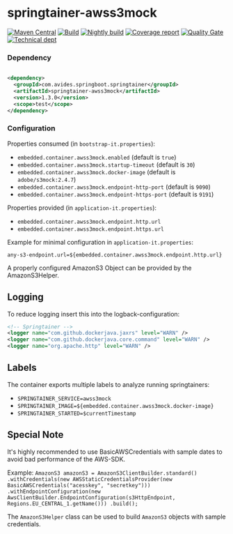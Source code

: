 # springtainer-awss3mock

[![Maven Central](https://maven-badges.herokuapp.com/maven-central/com.avides.springboot.springtainer/springtainer-awss3mock/badge.svg)](https://maven-badges.herokuapp.com/maven-central/com.avides.springboot.springtainer/springtainer-awss3mock)
[![Build](https://github.com/springtainer/springtainer-awss3mock/workflows/release/badge.svg)](https://github.com/springtainer/springtainer-awss3mock/actions)
[![Nightly build](https://github.com/springtainer/springtainer-awss3mock/workflows/nightly/badge.svg)](https://github.com/springtainer/springtainer-awss3mock/actions)
[![Coverage report](https://sonarcloud.io/api/project_badges/measure?project=springtainer_springtainer-awss3mock&metric=coverage)](https://sonarcloud.io/dashboard?id=springtainer_springtainer-awss3mock)
[![Quality Gate](https://sonarcloud.io/api/project_badges/measure?project=springtainer_springtainer-awss3mock&metric=alert_status)](https://sonarcloud.io/dashboard?id=springtainer_springtainer-awss3mock)
[![Technical dept](https://sonarcloud.io/api/project_badges/measure?project=springtainer_springtainer-awss3mock&metric=sqale_index)](https://sonarcloud.io/dashboard?id=springtainer_springtainer-awss3mock)

### Dependency

```xml

<dependency>
  <groupId>com.avides.springboot.springtainer</groupId>
  <artifactId>springtainer-awss3mock</artifactId>
  <version>1.3.0</version>
  <scope>test</scope>
</dependency>
```

### Configuration

Properties consumed (in `bootstrap-it.properties`):

- `embedded.container.awss3mock.enabled` (default is `true`)
- `embedded.container.awss3mock.startup-timeout` (default is `30`)
- `embedded.container.awss3mock.docker-image` (default is `adobe/s3mock:2.4.7`)
- `embedded.container.awss3mock.endpoint-http-port` (default is `9090`)
- `embedded.container.awss3mock.endpoint-https-port` (default is `9191`)

Properties provided (in `application-it.properties`):

- `embedded.container.awss3mock.endpoint.http.url`
- `embedded.container.awss3mock.endpoint.https.url`

Example for minimal configuration in `application-it.properties`:

```
any-s3-endpoint.url=${embedded.container.awss3mock.endpoint.http.url}
```

A properly configured AmazonS3 Object can be provided by the AmazonS3Helper.

## Logging

To reduce logging insert this into the logback-configuration:

```xml
<!-- Springtainer -->
<logger name="com.github.dockerjava.jaxrs" level="WARN" />
<logger name="com.github.dockerjava.core.command" level="WARN" />
<logger name="org.apache.http" level="WARN" />
```

## Labels

The container exports multiple labels to analyze running springtainers:

- `SPRINGTAINER_SERVICE=awss3mock`
- `SPRINGTAINER_IMAGE=${embedded.container.awss3mock.docker-image}`
- `SPRINGTAINER_STARTED=$currentTimestamp`

## Special Note

It's highly recommended to use BasicAWSCredentials with sample dates to avoid bad performance of the AWS-SDK.

Example:
`AmazonS3 amazonS3 = AmazonS3ClientBuilder.standard()
.withCredentials(new AWSStaticCredentialsProvider(new BasicAWSCredentials("acesskey", "secretkey")))
.withEndpointConfiguration(new AwsClientBuilder.EndpointConfiguration(s3HttpEndpoint, Regions.EU_CENTRAL_1.getName()))
.build();`

The `AmazonS3Helper` class can be used to build `AmazonS3` objects with sample credentials.

